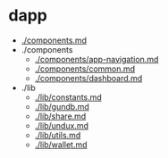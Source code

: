 # dapp

* [./components.md](https://github.com/GoodDollar/GoodDAPP/tree/f104a35f9bddd533d8f686fd5b2317997052feca/docs/dapp/components.md)
* ./components
  * [./components/app-navigation.md](https://github.com/GoodDollar/GoodDAPP/tree/f104a35f9bddd533d8f686fd5b2317997052feca/docs/dapp/components/app-navigation.md)
  * [./components/common.md](components/common.md)
  * [./components/dashboard.md](components/dashboard.md)
* ./lib
  * [./lib/constants.md](https://github.com/GoodDollar/GoodDAPP/tree/f104a35f9bddd533d8f686fd5b2317997052feca/docs/dapp/lib/constants.md)
  * [./lib/gundb.md](lib/gundb.md)
  * [./lib/share.md](lib/share.md)
  * [./lib/undux.md](lib/undux.md)
  * [./lib/utils.md](lib/utils.md)
  * [./lib/wallet.md](lib/wallet.md)

